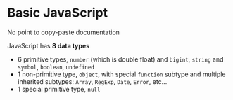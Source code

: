 # Basic JavaScript

No point to copy-paste documentation

JavaScript has **8 data types** 
- 6 primitive types, `number` (which is double float) and `bigint`, `string` and `symbol`, `boolean`, `undefined`
- 1 non-primitive type, `object`, with special `function` subtype and multiple inherited subtypes: `Array`, `RegExp`, `Date`, `Error`, etc...
- 1 special primitive type, `null`

